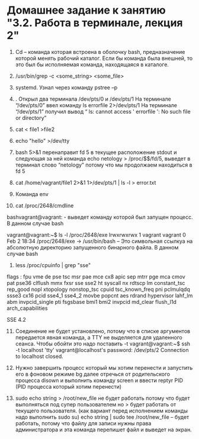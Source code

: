 # Домашнее задание к занятию "3.2. Работа в терминале, лекция 2"

1. 	Cd – команда которая встроена в оболочку bash, предназначение которой менять рабочий каталог. Если бы команда была внешней, то это был бы исполняемая команда, находящаяся в каталоге.  
1. /usr/bin/grep -c <some_string> <some_file>
1. systemd. Узнал через команду pstree –p 
1. . Открыл два терминала /dev/pts/0 и /dev/pts/1
На терминале “/dev/pts/0” ввел команду  ls  errorfile 2>/dev/pts/1
На терминале “/dev/pts/1” получил вывод “ ls: cannot access ' errorfile ': No such file or directory”

1. cat < file1 >file2
1. echo "hello" >/dev/tty
1. bash 5>&1 перенаправит fd 5 в текущее расположение stdout и следующая за ней команда echo netology > /proc/$$/fd/5, выведет в терминал слово “netology” потому что мы продолжаем находиться в fd 5
1. cat /home/vagrant/file1 2>&1 1>/dev/pts/1 | ls -l > error.txt

1. Команда env 
1. cat /proc/2648/cmdline

bashvagrant@vagrant:   - выведет команду которой был запущен процесс. В данном случае bash 

vagrant@vagrant:~$ ls -l /proc/2648/exe
lrwxrwxrwx 1 vagrant vagrant 0 Feb  2 18:34 /proc/2648/exe -> /usr/bin/bash – Это символьная ссылкуа на абсолютную директорию запущенного бинарного файла. В данном случае bash


1. less /proc/cpuinfo | grep  "sse"

flags  : fpu vme de pse tsc msr pae mce cx8 apic sep mtrr pge mca cmov pat pse36 clflush mmx fxsr sse sse2 ht syscall nx rdtscp lm constant_tsc rep_good nopl xtopology nonstop_tsc cpuid tsc_known_freq pni pclmulqdq ssse3 cx16 pcid sse4_1 sse4_2 movbe popcnt aes rdrand hypervisor lahf_lm abm invpcid_single pti fsgsbase bmi1 bmi2 invpcid md_clear flush_l1d arch_capabilities

SSE 4.2


11. Соединение не будет установлено, потому что в списке аргументов передается явная команда, а TTY не выделяется для удаленного сеанса. Чтобы обойти это надо поставить -t 
vagrant@vagrant:~$ ssh -t localhost 'tty'
vagrant@localhost's password:
/dev/pts/2
Connection to localhost closed.

12. Нужно завершить процесс который мы хотим перенести и запустить его  в фоновом режиме  bg далее отречься от родительского процесса disown и выполнить команду screen и ввести reptyr PID (PID процесса который хотим перенести)
13. sudo echo string > /root/new_file не будет работать потому что будет выполняться под супер пользователем но > будет работать от текущего пользователя. (как вариант перед исполнением команды надо выполнить sudo su)
echo string | sudo tee /root/new_file – будет работать, потому что файлу для записи нужны права администратора и эта команда перепишет файл и выведет на экран.

 
 
